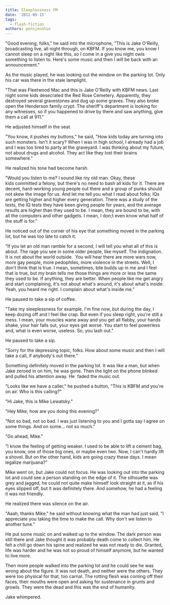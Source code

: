 ```yaml
---
title: Sleeplessness FM
date: '2012-05-15'
tags:
  - flash-fiction
authors: pensjonatus
---
```


"Good evening, folks," he said into the microphone, "This is Jake O'Reilly,
broadcasting live, all night through, on KBFM. If you know me, you know I cannot
sleep on a night like this, so I come in a give you night owls something to
listen to. Here's some music and then I will be back with an announcement."

<!-- truncate -->

As the music played, he was looking out the window on the parking lot. Only his
car was there in the stale lamplight.

"That was Fleetwood Mac and this is Jake O'Reilly with KBFM news. Last night
some kids desecrated the Red Rose Cemetery. Apparently, they destroyed several
gravestones and dug up some graves. They also broke open the Henderson family
crypt. The sheriff's department is looking for any witnesses, so if you happened
to drive by there and saw anything, give them a call at 911."

He adjusted himself in the seat.

"You know, it pushes my buttons," he said, "How kids today are turning into such
monsters. Isn't it scary? When I was in high school, I already had a job and I
was too tired to party at the graveyard. I was thinking about my future, not
about drugs and alcohol. They act like they lost their brains somewhere."

He realized his tone had become harsh.

"Would you listen to me? I sound like my old man. Okay, these kids committed a
felony, but there's no need to bash all kids for it. There are decent,
hard-working young people out there and a group of punks should not skew the
image for us. And let me tell you what I read about folks; IQs are getting
higher and higher every generation. There was a study of the tests, the IQ tests
they have been giving people for years, and the average results are higher than
they used to be. I mean, they are bound to be, with all the computers and other
gadgets. I mean, I don;t even know what half of the stuff is for."

He noticed out of the corner of his eye that something moved in the parking lot,
but he was too late to catch it.

"If you let an old man ramble for a second, I will tell you what all of this is
about. The rage you see in some older people, like myself. The indignation. It
is not about the world outside.  You will hear there are more wars now, more gay
people, more pedophiles, more violence in the streets. Well, I don't think that
is true. I mean, sometimes, bile builds up in me and I feel that is true, but my
brain tells me those things are more or less the same they used to be. If
anything, they are better. When people like me get angry and start complaining,
it's not about what's around, it's about what's inside. Yeah, you heard me
right. I complain about what's inside me."

He paused to take a sip of coffee.

"Take my sleeplessness for example. I'm fine now, but during the day, I keep
dozing off and I feel like crap. But even if you sleep right, you're still a
mess. I mean, your muscles wane away and you get all flabby, your hands shake,
your hair falls out, your eyes get worse. You start to feel powerless and, what
is even worse, useless. So, you lash out."

He paused to take a sip.

"Sorry for the depressing topic, folks. How about some music and then I will
take a call, if anybody's out there."

Something definitely moved in the parking lot. It was like a man, but when Jake
zeroed in on him, he was gone. Then the light on the phone blinked and pulled
his attention away. He  faded the music out.

"Looks like we have a caller," he pushed a button, "This is KBFM and you're on
air. Who is this calling?"

"Hi Jake, this is Mike Lewatsky."

"Hey Mike, how are you doing this evening?"

"Not so bad, not so bad. I was just listening to you and I gotta say I agree on
some things. And on some... not so much."

"Go ahead, Mike."

"I know the feeling of getting weaker. I used to be able to lift a cement bag,
you know, one of those big ones, or maybe even two. Now, I can't hardly lift a
shovel. But on the other hand, kids are going crazy these days. I mean legalize
marijuana?"

Mike went on, but Jake could not focus. He was looking out into the parking lot
and could see a person standing on the edge of it. The silhouette was grey and
jagged, he could not quite make himself look straight at it, as if his eyes
slipped off, but it was definitely there. And somehow, he had a feeling it was
not friendly.

He realized there was silence on the air.

"Aaah, thanks Mike," he said without knowing what the man had just said, "I
appreciate you taking the time to make the call. Why don't we listen to another
tune."

He put some music on and walked up to the window. The dark person was still
there and Jake thought it was probably death come to collect him. He felt a
chill go down his spine and realized he was not ready to die. Granted, life was
harder and he was not so proud of himself anymore, but he wanted to live more.

Then more people walked into the parking lot and he could see he was wrong about
the figure. It was not death, and neither were the others. They were too
physical for that, too carnal. The rotting flesh was coming off their faces,
their mouths were open and asking for sustenance in grunts and growls. They were
the dead and this was the end of humanity.

Jake whimpered.
